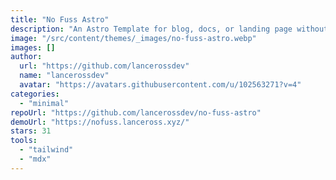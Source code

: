 ```yaml
---
title: "No Fuss Astro"
description: "An Astro Template for blog, docs, or landing page without complicated design and setup."
image: "/src/content/themes/_images/no-fuss-astro.webp"
images: []
author:
  url: "https://github.com/lancerossdev"
  name: "lancerossdev"
  avatar: "https://avatars.githubusercontent.com/u/102563271?v=4"
categories:
  - "minimal"
repoUrl: "https://github.com/lancerossdev/no-fuss-astro"
demoUrl: "https://nofuss.lanceross.xyz/"
stars: 31
tools:
  - "tailwind"
  - "mdx"
---
```

